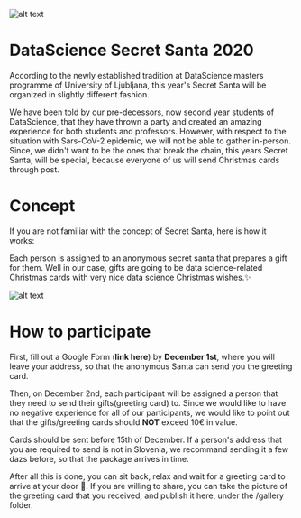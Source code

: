 ![alt text](https://cdn.discordapp.com/attachments/776118402094858311/779774099705561098/ds3.png)

# DataScience Secret Santa 2020
According to the newly established tradition at DataScience masters programme of University of Ljubljana, this year's Secret Santa will be organized in slightly different fashion.

We have been told by our pre-decessors, now second year students of DataScience, that they have thrown a party and created an amazing experience for both students and professors. However, with respect to the situation with Sars-CoV-2 epidemic, we will not be able to gather in-person. Since, we didn't want to be the ones that break the chain, this years Secret Santa, will be special, because everyone of us will send Christmas cards through post.

# Concept
If you are not familiar with the concept of Secret Santa, here is how it works:

Each person is assigned to an anonymous secret santa that prepares a gift for them. Well in our case, gifts are going to be data science-related Christmas cards with very nice data science Christmas wishes.✨

![alt text](https://cdn.discordapp.com/attachments/766625021858676747/779982605403684864/rsz_1ds3-ribbon.png)

# How to participate

First, fill out a Google Form (**link here**) by **December 1st**, where you will leave your address, so that the anonymous Santa can send you the greeting card.

Then, on December 2nd, each participant will be assigned a person that they need to send their gifts(greeting card) to. Since we would like to have no negative experience for all of our participants, we would like to point out that the gifts/greeting cards should **NOT** exceed 10€ in value.

Cards should be sent before 15th of December. If a person's address that you are required to send is not in Slovenia, we recommand sending it a few dazs before, so that the package arrives in time.

After all this is done, you can sit back, relax and wait for a greeting card to arrive at your door 🥳. If you are willing to share, you can take the picture of the greeting card that you received, and publish it here, under the /gallery folder.


